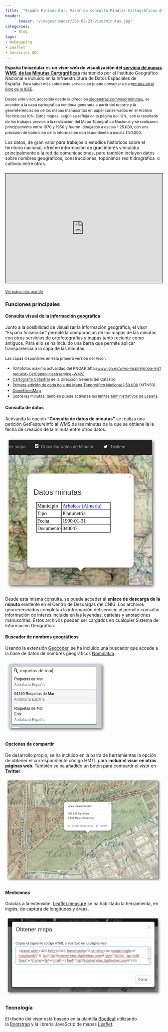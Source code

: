 ```yaml
---
title:  "España Finisecular. Visor de consulta Minutas Cartográficas del IGN"
header:
      teaser: "/images/header/206-02-23-visorminutas.jpg"
categories: 
	- Blog
tags:
- Webmapping
- Leaflet
- Servicios OGC
---
```


**España finisecular** es **un visor web de visualización del [servicio de mapas WMS  de las Minutas Cartográficas](http://www.ign.es/wms/minutas-cartograficas?request=GetCapabilities&service=WMS)** mantenido por el Instituto Geográfico Nacional e incluido en la Infraestructura de Datos Espaciales de España. <span style="font-size: 12.16px; line-height: 1.3em;">Para saber más sobre este servicio se puede consultar esta e[ntrada en el Blog de la IDEE](http://blog-idee.blogspot.com.es/2015/09/servicio-de-mapas-de-minutas.html).</span>

<span style="font-size: 12.16px; line-height: 1.3em;">Desde este visor, accesible desde la dirección [sigdeletras.com/visorminutas/](http://sigdeletras.com/visorminutas/), se acceder a la capa cartográfica continua generada a partir del recorte y la georreferenciación de los mapas manuscritos en papel conservados en el Archivo Técnico del IGN. Estos mapas, según se refleja en la página del IGN,  son el resultado de los trabajos previos a la realización del Mapa Topográfico Nacional y se realizaron principalmente entre 1870 y 1950 y fueron  dibujados a escala 1:25.000, con una precisión de obtención de la información correspondiente a escala 1:50.000.</span>

Los datos, de gran valor para trabajos o estudios históricos sobre el territorio nacional, ofrecen información de gran interés vinculaba principalmente a la red de comunicaciones, pero también incluyen datos sobre nombres geográficos, construcciones, topónimos red hidrográfica  o cultivos entre otros.

###   
<iframe style="border: 1px solid black;" src="http://sigdeletras.com/visorminutas" frameborder="0" marginwidth="0" marginheight="0" scrolling="no" width="100%" height="350"></iframe>

<small>[Ver mapa más grande](http://visorminutas.sigdeletras.com/)</small>

### **Funciones principales**

#### Consulta visual de la información geográfica

Junto a la posibilidad de visualizar la información geográfica, el visor “España finisecular” permite la comparación de los mapas de las minutas con otros servicios de ortofotografías y mapas tanto reciente como antiguos. Para ello se ha incluido una barra que permite aplicar transparencia a la capa de las minutas.

<span style="font-size: 12.16px; line-height: 1.3em;">Las capas disponibles en esta primera versión del Visor:</span>

*   <span style="font-size: 12.16px; line-height: 1.3em;">[Ortofotos máxima actualidad del PNOA]((http:/www.ign.es/wms-inspire/pnoa-ma?request=GetCapabilities&service=WMS).</span>
*   <span style="font-size: 12.16px; line-height: 1.3em;">[Cartografía Catastral](http://ovc.catastro.meh.es/Cartografia/WMS/ServidorWMS.aspx?request=GetCapabilities&service=WMS) de la Dirección General del Catastro.</span>
*   <span style="font-size: 12.16px; line-height: 1.3em;">[Primera edición de cada hoja del Mapa Topográfico Nacional 1:50.000](http://www.ign.es/wms/primera-edicion-mtn?request=GetCapabilities&service=WMS) (MTN50).</span>
*   [<span style="font-size: 12.16px; line-height: 1.3em;">OpenStreetMap</span>](http://www.openstreetmap.org/)
*   <span style="font-size: 12.16px; line-height: 1.3em;">Sobre las minutas, también puede activarse los [límites administrativos de España](http://www.ign.es/wms-inspire/unidades-administrativas?request=GetCapabilities&service=WMS).</span>

#### Consulta de datos

Activando la opción **“Consulta de datos de minutas”** se realiza una petición GetFeatureInfo al WMS de las minutas de la que se obtiene la la fecha de creación de la minuta entre otros datos.

![](/images/blog/04_wms.jpg)

Desde esta misma consulta, se puede acceder al **enlace de descarga de la minuta** existente en el Centro de Descargas del CNIG. Los archivos georrerenciados completan la información del servicio al permitir consultar información de interés incluida en las leyendas, cartelas y anotaciones manuscritas. Estos archivos pueden ser cargados en cualquier Sistema de Información Geográfica.

#### Buscador de nombres geográficos

Usando la extensión [Geocoder,](https://github.com/perliedman/leaflet-control-geocoder) se ha incluido una buscador que accede a la base de datos de nombres geográficos [Nominatim](http://wiki.openstreetmap.org/wiki/Nominatim).

![](/images/blog/01_loc.jpg)

#### <span style="line-height: 1.3em;">Opciones de compartir</span>

De desarrollo propio, se ha incluido en la barra de herramientas la opción de obtener el correspondiente código HMTL para i**ncluir el visor en otras páginas web**. También se ha añadido un botón para compartir el visor en **Twitter**.

![](/images/blog/02_measue.jpg)

#### Mediciones

Gracias a la extensión  [Leaflet.measure](https://github.com/ljagis/leaflet-measure) se ha habilitado la herramienta, en inglés, de captura de longitudes y áreas. 

![](/images/blog/03_embeber.jpg)

### Tecnología<span style="font-size: 12.16px; line-height: 1.3em;"> </span>

El diseño del visor está basado en la plantilla [Bootleaf](http://bmcbride.github.io/bootleaf/) utilizando la [Bootstrap](http://getbootstrap.com/) y la librería JavaScrip de mapas [Leaflet](http://leafletjs.com/).
        
